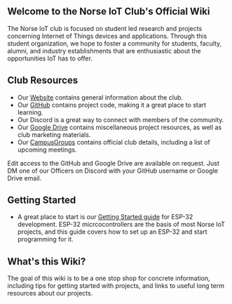 ## Welcome to the Norse IoT Club's Official Wiki

The Norse IoT club is focused on student led research and projects concerning Internet of Things devices and applications. Through this student organization, we hope to foster a community for students, faculty, alumni, and industry establishments that are enthusiastic about the opportunities IoT has to offer.

## Club Resources 

- Our [Website]( https://norseiot.club/) contains general information about the club.
- Our [GitHub](https://github.com/Norse-IoT) contains project code, making it a great place to start learning.
- Our Discord is a great way to connect with members of the community.
- Our [Google Drive](https://drive.google.com/drive/u/0/folders/1_bXkjTFmD5fFj2BjkoAQpjkyQ-yj5juh) contains miscellaneous project resources, as well as club marketing materials.
- Our [CampusGroups](https://norseiot.club/campusgroups) contains official club details, including a list of upcoming meetings.

Edit access to the GitHub and Google Drive are available on request. Just DM one of our Officers on Discord with your GitHub username or Google Drive email.

## Getting Started
- A great place to start is our [Getting Started guide](getting-started-esp.md) for ESP-32 development. ESP-32 micrcocontrollers are the basis of most Norse IoT projects, and this guide covers how to set up an ESP-32 and start programming for it.

## What's this Wiki?

The goal of this wiki is to be a one stop shop for concrete information, including tips for getting started with projects, and links to useful long term resources about our projects.